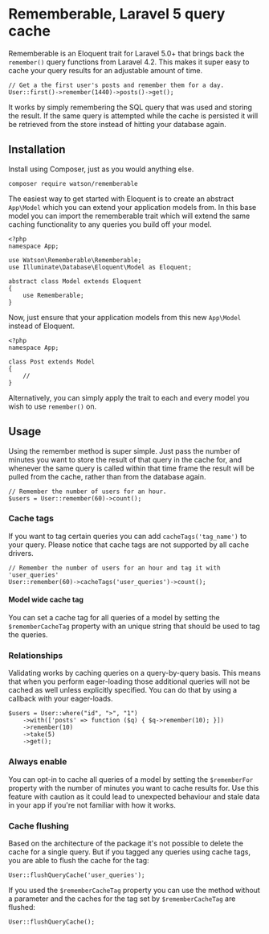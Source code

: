 Rememberable, Laravel 5 query cache
===================================

Rememberable is an Eloquent trait for Laravel 5.0+ that brings back the `remember()` query functions from Laravel 4.2. This makes it super easy to cache your query results for an adjustable amount of time.

    // Get a the first user's posts and remember them for a day.
    User::first()->remember(1440)->posts()->get();

It works by simply remembering the SQL query that was used and storing the result. If the same query is attempted while the cache is persisted it will be retrieved from the store instead of hitting your database again.

## Installation

Install using Composer, just as you would anything else.

    composer require watson/rememberable

The easiest way to get started with Eloquent is to create an abstract `App\Model` which you can extend your application models from. In this base model you can import the rememberable trait which will extend the same caching functionality to any queries you build off your model.

    <?php
    namespace App;

    use Watson\Rememberable\Rememberable;
    use Illuminate\Database\Eloquent\Model as Eloquent;

    abstract class Model extends Eloquent
    {
        use Rememberable;
    }

Now, just ensure that your application models from this new `App\Model` instead of Eloquent.

    <?php
    namespace App;

    class Post extends Model
    {
        //
    }

Alternatively, you can simply apply the trait to each and every model you wish to use `remember()` on.

## Usage

Using the remember method is super simple. Just pass the number of minutes you want to store the result of that query in the cache for, and whenever the same query is called within that time frame the result will be pulled from the cache, rather than from the database again.

    // Remember the number of users for an hour.
    $users = User::remember(60)->count();

### Cache tags

If you want to tag certain queries you can add `cacheTags('tag_name')` to your query. Please notice that cache tags are not supported by all cache drivers.

	// Remember the number of users for an hour and tag it with 'user_queries'
	User::remember(60)->cacheTags('user_queries')->count();

#### Model wide cache tag

You can set a cache tag for all queries of a model by setting the `$rememberCacheTag` property with an unique string that should be used to tag the queries.

### Relationships

Validating works by caching queries on a query-by-query basis. This means that when you perform eager-loading those additional queries will not be cached as well unless explicitly specified. You can do that by using a callback with your eager-loads.

    $users = User::where("id", ">", "1")
        ->with(['posts' => function ($q) { $q->remember(10); }])
        ->remember(10)
        ->take(5)
        ->get();

### Always enable

You can opt-in to cache all queries of a model by setting the `$rememberFor` property with the number of minutes you want to cache results for. Use this feature with caution as it could lead to unexpected behaviour and stale data in your app if you're not familiar with how it works.

### Cache flushing

Based on the architecture of the package it's not possible to delete the cache for a single query. But if you tagged any queries using cache tags, you are able to flush the cache for the tag:

    User::flushQueryCache('user_queries');

If you used the `$rememberCacheTag` property you can use the method without a parameter and the caches for the tag set by `$rememberCacheTag` are flushed:

    User::flushQueryCache();
